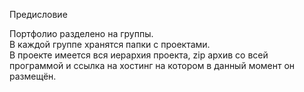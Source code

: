 Предисловие

Портфолио разделено на группы. <br> 
В каждой группе хранятся папки с проектами. <br> 
В проекте имеется вся иерархия проекта, zip архив со всей программой и ссылка на хостинг на котором в данный момент он размещён.
